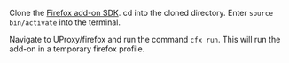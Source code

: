 Clone the [Firefox add-on SDK](git@github.com:mozilla/addon-sdk.git). cd into the cloned directory. Enter `source bin/activate` into the terminal.

Navigate to UProxy/firefox and run the command `cfx run`. This will run the add-on in a temporary firefox profile.

